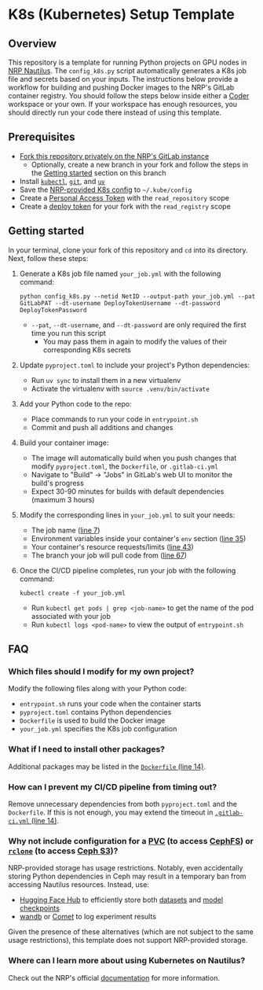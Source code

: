 # K8s (Kubernetes) Setup Template


## Overview

This repository is a template for running Python projects on GPU nodes in [NRP Nautilus](https://nrp.ai/documentation/). The `config_k8s.py` script automatically generates a K8s job file and secrets based on your inputs. The instructions below provide a workflow for building and pushing Docker images to the NRP's GitLab container registry. You should follow the steps below inside either a [Coder](https://coder.nrp-nautilus.io/) workspace or your own. If your workspace has enough resources, you should directly run your code there instead of using this template.


## Prerequisites

- [Fork this repository privately on the NRP's GitLab instance](https://gitlab.nrp-nautilus.io/varuniyer/k8s-setup-template)
    - Optionally, create a new branch in your fork and follow the steps in the [Getting started](#getting-started) section on this branch
- Install [`kubectl`](https://kubernetes.io/docs/tasks/tools/), [`git`](https://git-scm.com/downloads), and [`uv`](https://docs.astral.sh/uv/getting-started/installation/)
- Save the [NRP-provided K8s config](https://portal.nrp-nautilus.io/authConfig) to `~/.kube/config`
- Create a [Personal Access Token](https://docs.gitlab.com/user/profile/personal_access_tokens/) with the `read_repository` scope
- Create a [deploy token](https://docs.gitlab.com/user/project/deploy_tokens/) for your fork with the `read_registry` scope


## Getting started

In your terminal, clone your fork of this repository and `cd` into its directory. Next, follow these steps:

1. Generate a K8s job file named `your_job.yml` with the following command:
    ```
    python config_k8s.py --netid NetID --output-path your_job.yml --pat GitLabPAT --dt-username DeployTokenUsername --dt-password DeployTokenPassword
    ```
    - `--pat`, `--dt-username`, and `--dt-password` are only required the first time you run this script
        - You may pass them in again to modify the values of their corresponding K8s secrets

2. Update `pyproject.toml` to include your project's Python dependencies:
    - Run `uv sync` to install them in a new virtualenv
    - Activate the virtualenv with `source .venv/bin/activate`

3. Add your Python code to the repo:
    - Place commands to run your code in `entrypoint.sh`
    - Commit and push all additions and changes

4. Build your container image:
    - The image will automatically build when you push changes that modify `pyproject.toml`, the `Dockerfile`, or `.gitlab-ci.yml`
    - Navigate to "Build" &rarr; "Jobs" in GitLab's web UI to monitor the build's progress
    - Expect 30-90 minutes for builds with default dependencies (maximum 3 hours)

5. Modify the corresponding lines in `your_job.yml` to suit your needs:
    - The job name ([line 7](https://gitlab.nrp-nautilus.io/varuniyer/k8s-setup-template/-/blob/main/job_template.yml?ref_type=heads#L7))
    - Environment variables inside your container's `env` section ([line 35](https://gitlab.nrp-nautilus.io/varuniyer/k8s-setup-template/-/blob/main/job_template.yml?ref_type=heads#L33))
    - Your container's resource requests/limits ([line 43](https://gitlab.nrp-nautilus.io/varuniyer/k8s-setup-template/-/blob/main/job_template.yml?ref_type=heads#L41))
    - The branch your job will pull code from ([line 67](https://gitlab.nrp-nautilus.io/varuniyer/k8s-setup-template/-/blob/main/job_template.yml?ref_type=heads#L65))

6. Once the CI/CD pipeline completes, run your job with the following command:
    ```
    kubectl create -f your_job.yml
    ```
    - Run `kubectl get pods | grep <job-name>` to get the name of the pod associated with your job
    - Run `kubectl logs <pod-name>` to view the output of `entrypoint.sh`


## FAQ

### Which files should I modify for my own project?

Modify the following files along with your Python code:

- `entrypoint.sh` runs your code when the container starts
- `pyproject.toml` contains Python dependencies
- `Dockerfile` is used to build the Docker image
- `your_job.yml` specifies the K8s job configuration


### What if I need to install other packages?

Additional packages may be listed in the [`Dockerfile` (line 14)](https://gitlab.nrp-nautilus.io/varuniyer/k8s-setup-template/-/blob/main/Dockerfile?ref_type=heads#L14).


### How can I prevent my CI/CD pipeline from timing out?

Remove unnecessary dependencies from both `pyproject.toml` and the `Dockerfile`. If this is not enough, you may extend the timeout in [`.gitlab-ci.yml` (line 14)](https://gitlab.nrp-nautilus.io/varuniyer/k8s-setup-template/-/blob/main/.gitlab-ci.yml?ref_type=heads#L14).


### Why not include configuration for a [PVC](https://nrp.ai/documentation/userdocs/tutorial/storage/#learning-objectives) (to access [CephFS](https://nrp.ai/documentation/userdocs/storage/ceph/)) or [`rclone`](https://rclone.org/) (to access [Ceph S3](https://nrp.ai/documentation/userdocs/storage/ceph-s3/))?

NRP-provided storage has usage restrictions. Notably, even accidentally storing Python dependencies in Ceph may result in a temporary ban from accessing Nautilus resources. Instead, use:

- [Hugging Face Hub](https://huggingface.co/docs/hub/en/index) to efficiently store both [datasets](https://huggingface.co/docs/datasets/en/upload_dataset) and [model checkpoints](https://huggingface.co/docs/transformers/main/en/model_sharing)
- [wandb](https://docs.wandb.ai/) or [Comet](https://www.comet.com/docs/) to log experiment results

Given the presence of these alternatives (which are not subject to the same usage restrictions), this template does not support NRP-provided storage.


### Where can I learn more about using Kubernetes on Nautilus?

Check out the NRP's official [documentation](https://nrp.ai/documentation/) for more information.